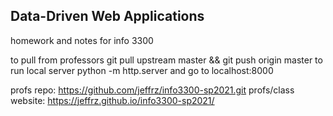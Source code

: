 ## Data-Driven Web Applications

homework and notes for info 3300

to pull from professors git pull upstream master && git push origin master
to run local server python -m http.server and go to localhost:8000

profs repo: https://github.com/jeffrz/info3300-sp2021.git
profs/class website: https://jeffrz.github.io/info3300-sp2021/

